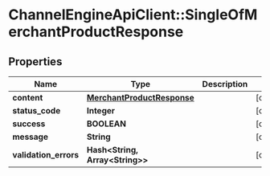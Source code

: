 # ChannelEngineApiClient::SingleOfMerchantProductResponse

## Properties
Name | Type | Description | Notes
------------ | ------------- | ------------- | -------------
**content** | [**MerchantProductResponse**](MerchantProductResponse.md) |  | [optional] 
**status_code** | **Integer** |  | [optional] 
**success** | **BOOLEAN** |  | [optional] 
**message** | **String** |  | [optional] 
**validation_errors** | **Hash&lt;String, Array&lt;String&gt;&gt;** |  | [optional] 


